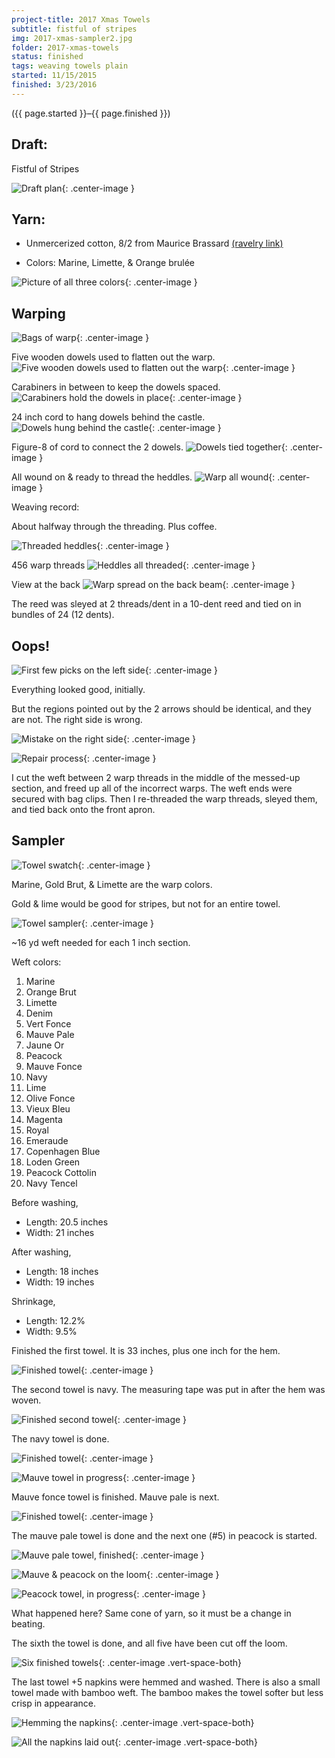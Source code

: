```yaml
---
project-title: 2017 Xmas Towels
subtitle: fistful of stripes
img: 2017-xmas-sampler2.jpg
folder: 2017-xmas-towels
status: finished
tags: weaving towels plain
started: 11/15/2015
finished: 3/23/2016
---
```

<p class="center">({{ page.started }}–{{ page.finished }})</p>

## Draft:
<span class="h4">Fistful of Stripes</span>

![Draft plan](2017-xmas-towel-plan.jpg){: .center-image }
	
## Yarn:
- Unmercerized cotton, 8/2 from Maurice Brassard [(ravelry link)](http://www.ravelry.com/yarns/library/maurice-brassard-et-fils-inc-8-2-unmercerized-cotton)

- Colors: Marine, Limette, & Orange brulée

![Picture of all three colors](2017-xmas-towels-yarn.jpg){: .center-image }

## Warping

![Bags of warp](2017-xmas-warp.jpg){: .center-image }

Five wooden dowels used to flatten out the warp.
![Five wooden dowels used to flatten out the warp](2017-xmas5.jpg){: .center-image }

Carabiners in between to keep the dowels spaced.
![Carabiners hold the dowels in place](2017-xmas4.jpg){: .center-image }

24 inch cord to hang dowels behind the castle.
![Dowels hung behind the castle](2017-xmas7.jpg){: .center-image }

Figure-8 of cord to connect the 2 dowels.
![Dowels tied together](2017-xmas6.jpg){: .center-image }

All wound on & ready to thread the heddles.
![Warp all wound](2017-xmas8.jpg){: .center-image }

Weaving record:

About halfway through the threading. Plus coffee.

![Threaded heddles](2017-xmas-threading.jpg){: .center-image }

456 warp threads
![Heddles all threaded](2017-xmas-threaded.jpg){: .center-image }

View at the back
![Warp spread on the back beam](2017-xmas3.jpg){: .center-image }

The reed was sleyed at 2 threads/dent in a 10-dent reed and tied on in bundles of 24 (12 dents).

## Oops!

![First few picks on the left side](2017-xmas9.jpg){: .center-image }

Everything looked good, initially.

But the regions pointed out by the 2 arrows should be identical, and they are not. The right side is wrong.

![Mistake on the right side](2017-xmas1.jpg){: .center-image }

![Repair process](2017-xmas2.jpg){: .center-image }

I cut the weft between 2 warp threads in the middle of the messed-up section, and freed up all of the incorrect warps. The weft ends were secured with bag clips. Then I re-threaded the warp threads, sleyed them, and tied back onto the front apron.

## Sampler

![Towel swatch](2017-xmas-sampler1.jpg){: .center-image }

Marine, Gold Brut, & Limette are the warp colors.

Gold & lime would be good for stripes, but not for an entire towel.

![Towel sampler](2017-xmas-sampler2.jpg){: .center-image }

~16 yd weft needed for each 1 inch section.

Weft colors:

1. Marine
2. Orange Brut
3. Limette
4. Denim
5. Vert Fonce
6. Mauve Pale
7. Jaune Or
8. Peacock
9. Mauve Fonce
10. Navy
11. Lime
12. Olive Fonce
13. Vieux Bleu
14. Magenta
15. Royal
16. Emeraude
17. Copenhagen Blue
18. Loden Green
19. Peacock Cottolin
20. Navy Tencel

Before washing,
- Length: 20.5 inches
- Width: 21 inches

After washing,
- Length: 18 inches
- Width: 19 inches

Shrinkage,
- Length: 12.2%
- Width: 9.5%

Finished the first towel. It is 33 inches, plus one inch for the hem.

![Finished towel](2017-xmas-finish1.jpg){: .center-image }

The second towel is navy. The measuring tape was put in after the hem was woven.

![Finished second towel](2017-xmas-navy.jpg){: .center-image }

The navy towel is done.

![Finished towel](2017-xmas-towel2.jpg){: .center-image }

![Mauve towel in progress](2017-xmas-mauve.jpg){: .center-image }

Mauve fonce towel is finished. Mauve pale is next.

![Finished towel](2017-xmas-third.jpg){: .center-image }

The mauve pale towel is done and the next one (#5) in peacock is started.

![Mauve pale towel, finished](2017-xmas-mauve-pale1.jpg){: .center-image }

![Mauve & peacock on the loom](2017-xmas-mauve-peacock.jpg){: .center-image }

![Peacock towel, in progress](2017-xmas-peacock.jpg){: .center-image }

What happened here? Same cone of yarn, so it must be a change in beating.

The sixth the towel is done, and all five have been cut off the loom.

![Six finished towels](2017-xmas-towels.jpg){: .center-image .vert-space-both}

The last towel +5 napkins were hemmed and washed. There is also a small towel made with bamboo weft. The bamboo makes the towel softer but less crisp in appearance.

![Hemming the napkins](2017-xmas-ironing.jpg){: .center-image .vert-space-both}

![All the napkins laid out](2017-xmas-napkins.jpg){: .center-image .vert-space-both}